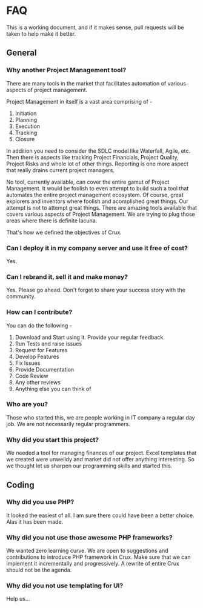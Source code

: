 # FAQ

This is a working document, and if it makes sense, pull requests will be taken to help make it better.

## General

### Why another Project Management tool?
There are many tools in the market that facilitates automation of various aspects of project management. 

Project Management in itself is a vast area comprising of - 
1. Initiation
2. Planning
3. Execution
4. Tracking
5. Closure

In addition you need to consider the SDLC model like Waterfall, Agile, etc. Then there is aspects like tracking Project Financials, Project Quality, Project Risks and whole lot of other things. Reporting is one more aspect that really drains current project managers.

No tool, currently available, can cover the entire gamut of Project Management. It would be foolish to even attempt to build such a tool that automates the entire project management ecosystem. Of course, great explorers and inventors where foolish and acomplished great things. Our attempt is not to attempt great things. 
There are amazing tools available that covers various aspects of Project Management. We are trying to plug those areas where there is definite lacuna. 

That's how we defined the objectives of Crux.

### Can I deploy it in my company server and use it free of cost?
Yes.

### Can I rebrand it, sell it and make money?
Yes. Please go ahead. Don't forget to share your success story with the community.

### How can I contribute?
You can do the following - 
1. Download and Start using it. Provide your regular feedback.
2. Run Tests and raise issues
3. Request for Features
4. Develop Features
5. Fix Issues
6. Provide Documentation
7. Code Review
8. Any other reviews
9. Anything else you can think of

### Who are you?
Those who started this, we are people working in IT company a regular day job. We are not necessarily regular programmers.

### Why did you start this project?
We needed a tool for managing finances of our project. Excel templates that we created were unweildy and market did not offer anything interesting. So we thought let us sharpen our programming skills and started this.

## Coding

### Why did you use PHP?
It looked the easiest of all. I am sure there could have been a better choice. Alas it has been made.

### Why did you not use those awesome PHP frameworks?
We wanted zero learning curve. We are open to suggestions and contributions to introduce PHP framework in Crux. Make sure that we can implement it incrementally and progressively. A rewrite of entire Crux should not be the agenda.

### Why did you not use templating for UI?
Help us...





